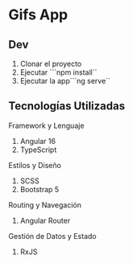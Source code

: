# Gifs App

## Dev
1. Clonar el proyecto
2. Ejecutar  ```npm install``
3. Ejecutar la app```ng serve``  

## Tecnologías Utilizadas
Framework y Lenguaje
1. Angular 16
2. TypeScript

Estilos y Diseño
1. SCSS
2. Bootstrap 5

Routing y Navegación
1. Angular Router

Gestión de Datos y Estado
1. RxJS
